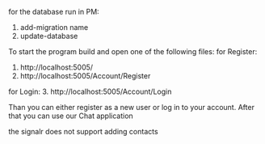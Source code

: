 for the database run in PM:
1. add-migration name
2. update-database

To start the program build and open one of the following files:
for Register:
1. http://localhost:5005/
2. http://localhost:5005/Account/Register

for Login:
3. http://localhost:5005/Account/Login

Than you can either register as a new user or log in to your account.
After that you can use our Chat application

the signalr does not support adding contacts 
